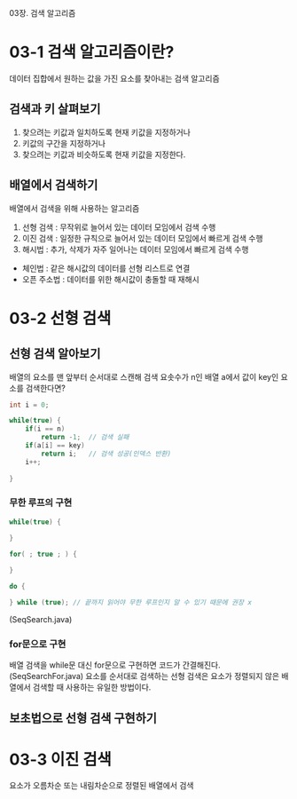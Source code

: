03장. 검색 알고리즘

# 03-1 검색 알고리즘이란?

데이터 집합에서 원하는 값을 가진 요소를 찾아내는 검색 알고리즘

## 검색과 키 살펴보기
1. 찾으려는 키값과 일치하도록 현재 키값을 지정하거나
2. 키값의 구간을 지정하거나
3. 찾으려는 키값과 비슷하도록 현재 키값을 지정한다.

## 배열에서 검색하기
배열에서 검색을 위해 사용하는 알고리즘
1. 선형 검색 : 무작위로 늘어서 있는 데이터 모임에서 검색 수행
2. 이진 검색 : 일정한 규칙으로 늘어서 있는 데이터 모임에서 빠르게 검색 수행
3. 해시법 : 추가, 삭제가 자주 일어나는 데이터 모임에서 빠르게 검색 수행
  - 체인법 : 같은 해시값의 데이터를 선형 리스트로 연결
  - 오픈 주소법 : 데이터를 위한 해시값이 충돌할 때 재해시

# 03-2 선형 검색
## 선형 검색 알아보기
배열의 요소를 맨 앞부터 순서대로 스캔해 검색
요솟수가 n인 배열 a에서 값이 key인 요소를 검색한다면?
```java
int i = 0;

while(true) {
    if(i == n) 
        return -1;  // 검색 실패
    if(a[i] == key)
        return i;   // 검색 성공(인덱스 반환)
    i++;
        
}
```

### 무한 루프의 구현
```java
while(true) {
    
}

for( ; true ; ) {

}

do {

} while (true); // 끝까지 읽어야 무한 루프인지 알 수 있기 때문에 권장 x
```
(SeqSearch.java)

### for문으로 구현
배열 검색을 while문 대신 for문으로 구현하면 코드가 간결해진다. (SeqSearchFor.java)
요소를 순서대로 검색하는 선형 검색은 요소가 정렬되지 않은 배열에서 검색할 때 사용하는 유일한 방법이다. 

## 보초법으로 선형 검색 구현하기


# 03-3 이진 검색
요소가 오름차순 또는 내림차순으로 정렬된 배열에서 검색
